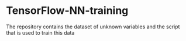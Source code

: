 # TensorFlow-NN-training
The repository contains the dataset of unknown variables and the script that is used to train this data
